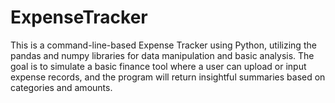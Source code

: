 # ExpenseTracker
This is a command-line-based Expense Tracker using Python, utilizing the pandas and numpy libraries for data manipulation and basic analysis. The goal is to simulate a basic finance tool where a user can upload or input expense records, and the program will return insightful summaries based on categories and amounts.
